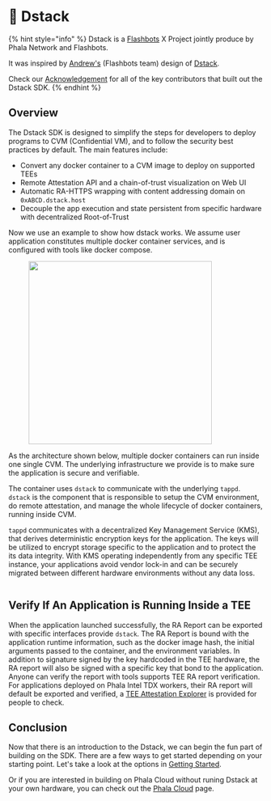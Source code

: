 # 🥷 Dstack

{% hint style="info" %}
Dstack is a [Flashbots](https://www.flashbots.net/) X Project jointly produce by Phala Network and Flashbots.

It was inspired by [Andrew's](https://github.com/amiller) (Flashbots team) design of [Dstack](https://collective.flashbots.net/t/dstack-speedrunning-a-p2p-confidential-vm).

Check our [Acknowledgement](../../dstack/acknowledgement.md) for all of the key contributors that built out the Dstack SDK.
{% endhint %}

## Overview

The Dstack SDK is designed to simplify the steps for developers to deploy programs to CVM (Confidential VM), and to follow the security best practices by default. The main features include:

* Convert any docker container to a CVM image to deploy on supported TEEs
* Remote Attestation API and a chain-of-trust visualization on Web UI
* Automatic RA-HTTPS wrapping with content addressing domain on `0xABCD.dstack.host`
* Decouple the app execution and state persistent from specific hardware with decentralized Root-of-Trust

Now we use an example to show how dstack works. We assume user application constitutes multiple docker container services, and is configured with tools like docker compose.

<figure><img src="../../.gitbook/assets/dstack-cvm (1).png" alt="" width="362"><figcaption></figcaption></figure>

As the architecture shown below, multiple docker containers can run inside one single CVM. The underlying infrastructure we provide is to make sure the application is secure and verifiable.

The container uses `dstack` to communicate with the underlying `tappd`. `dstack` is the component that is responsible to setup the CVM environment, do remote attestation, and manage the whole lifecycle of docker containers, running inside CVM.

`tappd` communicates with a decentralized Key Management Service (KMS), that derives deterministic encryption keys for the application. The keys will be utilized to encrypt storage specific to the application and to protect the its data integrity. With KMS operating independently from any specific TEE instance, your applications avoid vendor lock-in and can be securely migrated between different hardware environments without any data loss.

<figure><img src="../../.gitbook/assets/dstack-cvm-arch.png" alt=""><figcaption></figcaption></figure>

## Verify If An Application is Running Inside a TEE

When the application launched successfully, the RA Report can be exported with specific interfaces provide `dstack`. The RA Report is bound with the application runtime information, such as the docker image hash, the initial arguments passed to the container, and the environment variables. In addition to signature signed by the key hardcoded in the TEE hardware, the RA report will also be signed with a specific key that bond to the application. Anyone can verify the report with tools supports TEE RA report verification. For applications deployed on Phala Intel TDX workers, their RA report will default be exported and verified, a [TEE Attestation Explorer](https://ra-quote-explorer.vercel.app/) is provided for people to check.

## Conclusion

Now that there is an introduction to the Dstack, we can begin the fun part of building on the SDK. There are a few ways to get started depending on your starting point. Let's take a look at the options in [Getting Started](../../cloud/getting-started/getting-started.md).

Or if you are interested in building on Phala Cloud without runing Dstack at your own hardware, you can check out the [Phala Cloud](phala-cloud.md) page.
